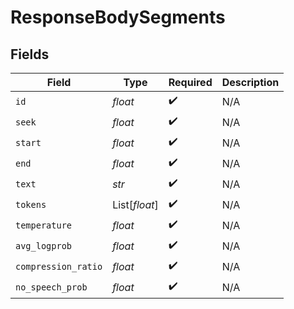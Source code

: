 # ResponseBodySegments


## Fields

| Field               | Type                | Required            | Description         |
| ------------------- | ------------------- | ------------------- | ------------------- |
| `id`                | *float*             | :heavy_check_mark:  | N/A                 |
| `seek`              | *float*             | :heavy_check_mark:  | N/A                 |
| `start`             | *float*             | :heavy_check_mark:  | N/A                 |
| `end`               | *float*             | :heavy_check_mark:  | N/A                 |
| `text`              | *str*               | :heavy_check_mark:  | N/A                 |
| `tokens`            | List[*float*]       | :heavy_check_mark:  | N/A                 |
| `temperature`       | *float*             | :heavy_check_mark:  | N/A                 |
| `avg_logprob`       | *float*             | :heavy_check_mark:  | N/A                 |
| `compression_ratio` | *float*             | :heavy_check_mark:  | N/A                 |
| `no_speech_prob`    | *float*             | :heavy_check_mark:  | N/A                 |